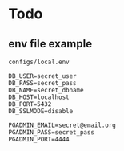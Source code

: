 # Todo

## env file example

`configs/local.env`

```
DB_USER=secret_user
DB_PASS=secret_pass
DB_NAME=secret_dbname
DB_HOST=localhost
DB_PORT=5432
DB_SSLMODE=disable

PGADMIN_EMAIL=secret@email.org
PGADMIN_PASS=secret_pass
PGADMIN_PORT=4444
```
